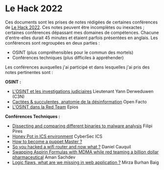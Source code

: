 # Le Hack 2022

Ces documents sont les prises de notes rédigées de certaines conférences de [Le Hack 2022](https://lehack.org/fr). Ces notes peuvent être incomplètes ou inexactes ; certaines conférences dépassant mes domaines de compétences. Chacune d'entre-elles durait 45 minutes et étaient parfois présentées en anglais. Les conférences sont regroupées en deux parties :
- OSINT (plus compréhensibles pour le commun des mortels)
- Conférences techniques (plus difficiles à appréhender)

Les conférences auxquelles j'ai participé et dans lesquelles j'ai pris des notes pertinentes sont :

**OSINT :**

- [L'OSINT et les investigations judiciaires](OSINT/judiciariser-losint.md) Lieutenant Yann Derweduwen (C3N)
- [Cactées & succulentes, anatomie de la désinformation](OSINT/desinformation-en-ligne.md) Open Facto
- [L'OSINT dans la Red Team](OSINT/osint-red-team.md) Epios

**Conférences Techniques :**

- [Dissecting and comparing different binaries to malware analysis](Conferences%20Techniques/malware-analysis.md) Filipi Pires
- [Honey Pot in ICS environment](Conferences%20Techniques/honeypot-industriel.md) CyberSec ICS
- [How to become a puppet Master ?](Conferences%20Techniques/puppet-master.md)
- [So you hacked a wifi router and now what ?](Conferences%20Techniques/hacked-wifi-router.md) Daniel Cauquil
- [Swapping Aspirin Formulas with MDMA while red teaming a billion dollar pharmaceutical](Conferences%20Techniques/red-team-aspirin-mdma.md) Aman Sachdev
- [Logic flaws, what are we missing in web application ?](Conferences%20Techniques/web-logic-flaw.md) Mirza Burhan Baig

